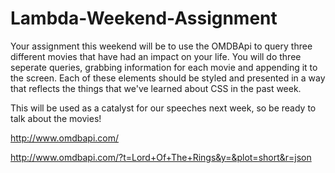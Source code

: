 # Lambda-Weekend-Assignment

Your assignment this weekend will be to use the OMDBApi to query three different movies that have had an impact on your life. You will do three seperate queries, grabbing information for each movie and appending it to the screen. Each of these elements should be styled and presented in a way that reflects the things that we've learned about CSS in the past week.

This will be used as a catalyst for our speeches next week, so be ready to talk about the movies!

http://www.omdbapi.com/

http://www.omdbapi.com/?t=Lord+Of+The+Rings&y=&plot=short&r=json
